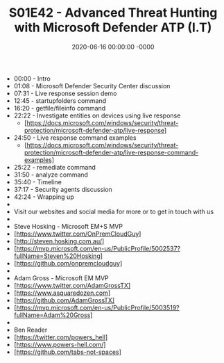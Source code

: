 ﻿---
layout: post
title: "S01E42 - Advanced Threat Hunting with Microsoft Defender ATP (I.T)"
date: 2020-06-16 00:00:00 -0000
categories:
---
 * 00:00 - Intro
 * 01:08 - Microsoft Defender Security Center discussion
 * 07:31 - Live response session demo
 * 12:45 - startupfolders command
 * 16:20 - getfile/fileinfo command
 * 22:22 - Investigate entities on devices using live response
   - [https://docs.microsoft.com/windows/security/threat-protection/microsoft-defender-atp/live-response]
 * 24:50 - Live response command examples
   -  [https://docs.microsoft.com/windows/security/threat-protection/microsoft-defender-atp/live-response-command-examples]
 * 25:22 - remediate command
 * 31:50 - analyze command
 * 35:40 - Timeline
 * 37:17 - Security agents discussion
 * 42:24 - Wrapping up
 * 
 * Visit our websites and social media for more or to get in touch with us
 * 
 * Steve Hosking - Microsoft EM+S MVP
 * [https://www.twitter.com/OnPremCloudGuy]
 * [http://steven.hosking.com.au/]
 * [https://mvp.microsoft.com/en-us/PublicProfile/5002537?fullName=Steven%20Hosking]
 * [https://github.com/onpremcloudguy]
 * 
 * Adam Gross - Microsoft EM MVP
 * [https://www.twitter.com/AdamGrossTX]
 * [https://www.asquaredozen.com]
 * [https://github.com/AdamGrossTX]
 * [https://mvp.microsoft.com/en-us/PublicProfile/5003519?fullName=Adam%20Gross]
 * 
 * Ben Reader
 * [https://twitter.com/powers_hell]
 * [https://www.powers-hell.com/]
 * [https://github.com/tabs-not-spaces]
